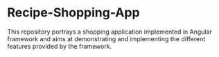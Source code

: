 # Recipe-Shopping-App
This repository portrays a shopping application implemented in Angular framework and aims at demonstrating and implementing the different features provided by the framework.
